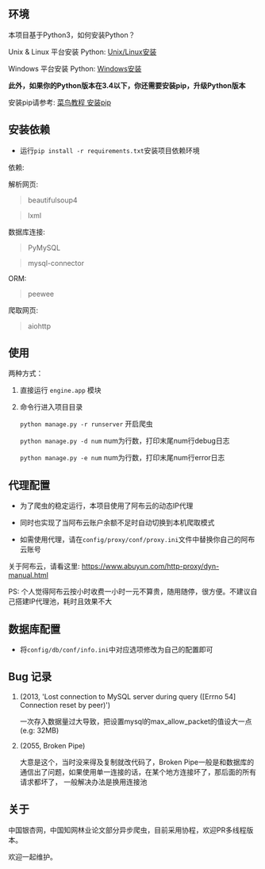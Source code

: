 ## 环境
本项目基于Python3，如何安装Python？

Unix & Linux 平台安装 Python: [Unix/Linux安装](https://www.python.org/downloads/source/)

Windows 平台安装 Python: [Windows安装](https://www.python.org/downloads/windows/)

**此外，如果你的Python版本在3.4以下，你还需要安装pip，升级Python版本**

安装pip请参考: [菜鸟教程 安装pip](https://www.runoob.com/w3cnote/python-pip-install-usage.html)
## 安装依赖
- 运行`pip install -r requirements.txt`安装项目依赖环境

依赖:

解析网页:

> beautifulsoup4

> lxml

数据库连接: 

> PyMySQL

> mysql-connector

ORM:

> peewee

爬取网页:

> aiohttp

## 使用

两种方式：

1. 直接运行 `engine.app` 模块

2. 命令行进入项目目录

    `python manage.py -r runserver` 开启爬虫
    
    `python manage.py -d num` num为行数，打印末尾num行debug日志
    
    `python manage.py -e num` num为行数，打印末尾num行error日志
    
## 代理配置

- 为了爬虫的稳定运行，本项目使用了阿布云的动态IP代理

- 同时也实现了当阿布云账户余额不足时自动切换到本机爬取模式

- 如需使用代理，请在`config/proxy/conf/proxy.ini`文件中替换你自己的阿布云账号

关于阿布云，请看这里: https://www.abuyun.com/http-proxy/dyn-manual.html

PS: 个人觉得阿布云按小时收费一小时一元不算贵，随用随停，很方便。不建议自己搭建IP代理池，耗时且效果不大

## 数据库配置

- 将`config/db/conf/info.ini`中对应选项修改为自己的配置即可

## Bug 记录

1. (2013, 'Lost connection to MySQL server during query ([Errno 54] Connection reset by peer)')

    一次存入数据量过大导致，把设置mysql的max_allow_packet的值设大一点(e.g: 32MB)
    
2. (2055, Broken Pipe)

    大意是这个，当时没来得及复制就改代码了，Broken Pipe一般是和数据库的通信出了问题，如果使用单一连接的话，在某个地方连接坏了，那后面的所有请求都坏了，
    一般解决办法是换用连接池

## 关于
中国银杏网，中国知网林业论文部分异步爬虫，目前采用协程，欢迎PR多线程版本。

欢迎一起维护。